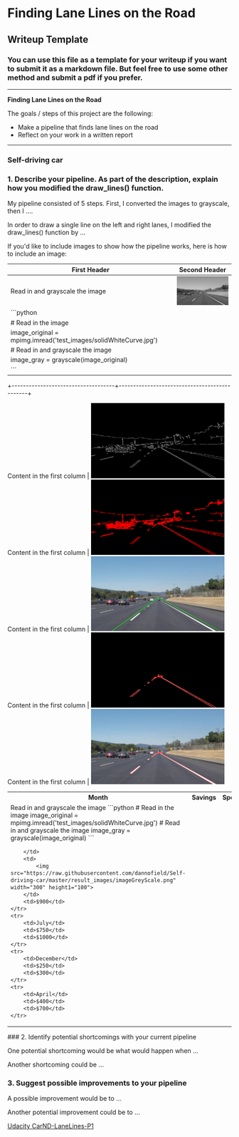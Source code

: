 # **Finding Lane Lines on the Road** 

## Writeup Template

### You can use this file as a template for your writeup if you want to submit it as a markdown file. But feel free to use some other method and submit a pdf if you prefer.

---

**Finding Lane Lines on the Road**

The goals / steps of this project are the following:
* Make a pipeline that finds lane lines on the road
* Reflect on your work in a written report


[//]: # (Image References)

[image1]: ./examples/grayscale.jpg "Grayscale"

---

### Self-driving car

### 1. Describe your pipeline. As part of the description, explain how you modified the draw_lines() function.

My pipeline consisted of 5 steps. First, I converted the images to grayscale, then I .... 

In order to draw a single line on the left and right lanes, I modified the draw_lines() function by ...

If you'd like to include images to show how the pipeline works, here is how to include an image: 

First Header | Second Header
------------ | -------------
|Read in and grayscale the image					|<img src="https://raw.githubusercontent.com/dannofield/Self-driving-car/master/result_images/imageGreyScale.png" width="300" height1="100">
|```python								|
|# Read in the image							|
|image_original = mpimg.imread('test_images/solidWhiteCurve.jpg')	|
|# Read in and grayscale the image					|
|image_gray = grayscale(image_original)					|
|```									|
+------------------------------------+----------------------------------------------+

 
Content in the first column | <img src="https://raw.githubusercontent.com/dannofield/Self-driving-car/master/result_images/imageCanny.png" width="300" height1="100">
Content in the first column | <img src="https://raw.githubusercontent.com/dannofield/Self-driving-car/master/result_images/imageHoughLinesUnmasked.png" width="300" height1="100">
Content in the first column | <img src="https://raw.githubusercontent.com/dannofield/Self-driving-car/master/result_images/imageAreaOfInteres.png" width="300" height1="100">
Content in the first column | <img src="https://raw.githubusercontent.com/dannofield/Self-driving-car/master/result_images/imageHoughLinesPlusCanny.png" width="300" height1="100">
Content in the first column | <img src="https://raw.githubusercontent.com/dannofield/Self-driving-car/master/result_images/imageHoughLinesPlusOriginal.png" width="300" height1="100">

<table>
	<tr>
		<th>Month</th>
		<th>Savings</th>
		<th>Spending</th>
 	</tr>
 	<tr>
  		<td>
			Read in and grayscale the image
```python
# Read in the image
image_original = mpimg.imread('test_images/solidWhiteCurve.jpg')
# Read in and grayscale the image
image_gray = grayscale(image_original)
```
		
		</td>
   		<td>
			<img src="https://raw.githubusercontent.com/dannofield/Self-driving-car/master/result_images/imageGreyScale.png" width="300" height1="100">
		</td>
		<td>$900</td>
 	</tr>
	<tr>
  		<td>July</td>
   		<td>$750</td>
		<td>$1000</td>
 	</tr>
	<tr>
  		<td>December</td>
   		<td>$250</td>
		<td>$300</td>
 	</tr>
	<tr>
  		<td>April</td>
   		<td>$400</td>
		<td>$700</td>
 	</tr>
</table>
### 2. Identify potential shortcomings with your current pipeline


One potential shortcoming would be what would happen when ... 

Another shortcoming could be ...


### 3. Suggest possible improvements to your pipeline

A possible improvement would be to ...

Another potential improvement could be to ...

[Udacity CarND-LaneLines-P1](https://github.com/udacity/CarND-LaneLines-P1)

